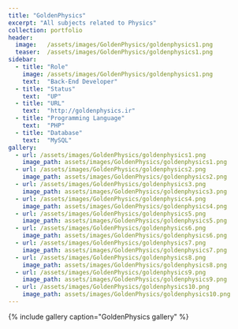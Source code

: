 ```yaml
---
title: "GoldenPhysics"
excerpt: "All subjects related to Physics"
collection: portfolio
header:
  image:   /assets/images/GoldenPhysics/goldenphysics1.png
  teaser:  /assets/images/GoldenPhysics/goldenphysics1.png
sidebar:
  - title: "Role"
    image: /assets/images/GoldenPhysics/goldenphysics1.png
    text:  "Back-End Developer"
  - title: "Status"
    text:  "UP"
  - title: "URL"
    text:  "http://goldenphysics.ir"
  - title: "Programming Language"
    text:  "PHP"
  - title: "Database"
    text:  "MySQL"
gallery:
  - url: /assets/images/GoldenPhysics/goldenphysics1.png
    image_path: assets/images/GoldenPhysics/goldenphysics1.png
  - url: /assets/images/GoldenPhysics/goldenphysics2.png
    image_path: assets/images/GoldenPhysics/goldenphysics2.png
  - url: /assets/images/GoldenPhysics/goldenphysics3.png
    image_path: assets/images/GoldenPhysics/goldenphysics3.png
  - url: /assets/images/GoldenPhysics/goldenphysics4.png
    image_path: assets/images/GoldenPhysics/goldenphysics4.png
  - url: /assets/images/GoldenPhysics/goldenphysics5.png
    image_path: assets/images/GoldenPhysics/goldenphysics5.png
  - url: /assets/images/GoldenPhysics/goldenphysics6.png
    image_path: assets/images/GoldenPhysics/goldenphysics6.png
  - url: /assets/images/GoldenPhysics/goldenphysics7.png
    image_path: assets/images/GoldenPhysics/goldenphysics7.png
  - url: /assets/images/GoldenPhysics/goldenphysics8.png
    image_path: assets/images/GoldenPhysics/goldenphysics8.png
  - url: /assets/images/GoldenPhysics/goldenphysics9.png
    image_path: assets/images/GoldenPhysics/goldenphysics9.png
  - url: /assets/images/GoldenPhysics/goldenphysics10.png
    image_path: assets/images/GoldenPhysics/goldenphysics10.png
---
```

{% include gallery caption="GoldenPhysics gallery" %}
